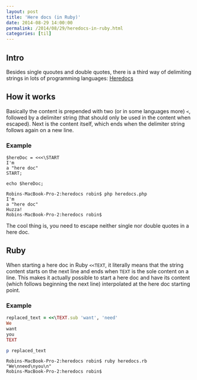 ```yaml
---
layout: post
title: 'Here docs (in Ruby)'
date: 2014-08-29 14:00:00
permalink: /2014/08/29/heredocs-in-ruby.html
categories: [til]
---
```


## Intro

Besides single quoutes and double quotes, there is a third way of delimiting strings in lots of programming languages: [Heredocs](http://en.wikipedia.org/wiki/Here_document)

## How it works

Basically the content is prepended with two (or in some languages more) `<`, followed by a delimiter string (that should only be used in the content when escaped). Next is the content itself, which ends when the delimiter string follows again on a new line.

### Example

```
$hereDoc = <<<\START
I'm
a "here doc"
START;

echo $hereDoc;
```

```shell
Robins-MacBook-Pro-2:heredocs robin$ php heredocs.php
I'm
a "here doc"
Huzza!
Robins-MacBook-Pro-2:heredocs robin$
```

The cool thing is, you need to escape neither single nor double quotes in a here doc.

## Ruby

When starting a here doc in Ruby `<<TEXT`, it literally means that the string content starts on the next line and ends when `TEXT` is the sole content on a line.
This makes it actually possible to start a here doc and have its content (which follows beginning the next line) interpolated at the here doc starting point.

### Example

```ruby
replaced_text = <<\TEXT.sub 'want', 'need'
We
want
you
TEXT

p replaced_text
```

```shell
Robins-MacBook-Pro-2:heredocs robin$ ruby heredocs.rb
"We\nneed\nyou\n"
Robins-MacBook-Pro-2:heredocs robin$
```
